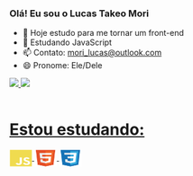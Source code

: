 ### Olá! Eu sou o Lucas Takeo Mori

- 🔭 Hoje estudo para me tornar um front-end
- 🌱 Estudando JavaScript 
- 📫 Contato: mori_lucas@outlook.com
- 😄 Pronome: Ele/Dele

<div>
  <a href="https://github.com/LucasTakeoMori">
  <img height="180em" src="https://github-readme-stats.vercel.app/api?username=LucasTakeoMori&show_icons=true&theme=dark&include_all_commits=true&count_private=true"/>
  <img height="180em" src="https://github-readme-stats.vercel.app/api/top-langs/?username=LucasTakeoMori&layout=compact&langs_count=7&theme=dark"/>
</div>
<div style ="display: inline_block"> <br>
  <h1>Estou estudando: </h1>
  <img align="center" alt="Lucas-Js" height="30" width="40" src="https://raw.githubusercontent.com/devicons/devicon/master/icons/javascript/javascript-plain.svg">
  <img align="center" alt="Lucas-HTML" height="30" width="40" src="https://raw.githubusercontent.com/devicons/devicon/master/icons/html5/html5-original.svg">
  <img align="center" alt="Lucas-CSS" height="30" width="40" src="https://raw.githubusercontent.com/devicons/devicon/master/icons/css3/css3-original.svg">
  </div>
 <div>
   
   
   
  </div>
